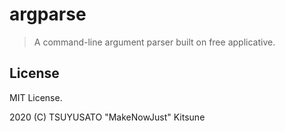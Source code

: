 # argparse

> A command-line argument parser built on free applicative.

## License

MIT License.

2020 (C) TSUYUSATO "MakeNowJust" Kitsune
